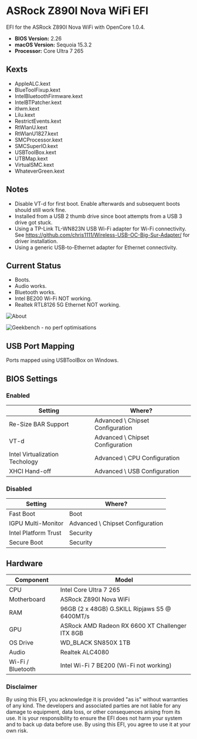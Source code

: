# ASRock Z890I Nova WiFi EFI
EFI for the ASRock Z890I Nova WiFi with OpenCore 1.0.4.

* **BIOS Version:** 2.26
* **macOS Version:** Sequoia 15.3.2
* **Processor:** Core Ultra 7 265

## Kexts
* AppleALC.kext
* BlueToolFixup.kext
* IntelBluetoothFirmware.kext
* IntelBTPatcher.kext
* itlwm.kext
* Lilu.kext
* RestrictEvents.kext
* RtWlanU.kext
* RtWlanU1827.kext
* SMCProcessor.kext
* SMCSuperIO.kext
* USBToolBox.kext
* UTBMap.kext
* VirtualSMC.kext
* WhateverGreen.kext

## Notes
* Disable VT-d for first boot. Enable afterwards and subsequent boots should still work fine.
* Installed from a USB 2 thumb drive since boot attempts from a USB 3 drive got stuck.
* Using a TP-Link TL-WN823N USB Wi-Fi adapter for Wi-Fi connectivity. See https://github.com/chris1111/Wireless-USB-OC-Big-Sur-Adapter/ for driver installation.
* Using a generic USB-to-Ethernet adapter for Ethernet connectivity.


## Current Status
* Boots.
* Audio works.
* Bluetooth works.
* Intel BE200 Wi-Fi NOT working.
* Realtek RTL8126 5G Ethernet NOT working.

![About](https://github.com/user-attachments/assets/38cecbb8-f030-4624-92df-15f2d6b59619)

![Geekbench - no perf optimisations](https://github.com/user-attachments/assets/e10c087a-4b0e-4e16-9bac-e96fa8511059)

## USB Port Mapping
Ports mapped using USBToolBox on Windows.

## BIOS Settings

### Enabled
| Setting                        | Where?                           |
| ------------------------------ | -------------------------------- |
| Re-Size BAR Support            | Advanced \ Chipset Configuration |
| VT-d                           | Advanced \ Chipset Configuration |
| Intel Virtualization Techology | Advanced \ CPU Configuration     |
| XHCI Hand-off                  | Advanced \ USB Configuration     |


### Disabled
| Setting              | Where?                           |
| -------------------- | -------------------------------- |
| Fast Boot            | Boot                             |
| IGPU Multi-Monitor   | Advanced \ Chipset Configuration |
| Intel Platform Trust | Security                         |
| Secure Boot          | Security                         |

## Hardware
| Component         | Model                                           |
| ----------------- | ----------------------------------------------- |
| CPU               | Intel Core Ultra 7 265                          |
| Motherboard       | ASRock Z890I Nova WiFi                          |
| RAM               | 96GB (2 x 48GB) G.SKILL Ripjaws S5 @ 6400MT/s   |
| GPU               | ASRock AMD Radeon RX 6600 XT Challenger ITX 8GB |
| OS Drive          | WD_BLACK SN850X 1TB                             |
| Audio             | Realtek ALC4080                                 |
| Wi-Fi / Bluetooth | Intel Wi-Fi 7 BE200 (Wi-Fi not working)         |


### Disclaimer
By using this EFI, you acknowledge it is provided "as is" without warranties of any kind. The developers and associated parties are not liable for any damage to equipment, data loss, or other consequences arising from its use. It is your responsibility to ensure the EFI does not harm your system and to back up data before use. By using this EFI, you agree to use it at your own risk.
